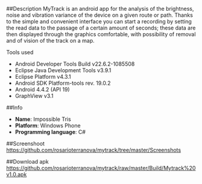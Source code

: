 ##Description
MyTrack is an android app for the analysis of the brightness, noise and vibration variance of the device on a given route or path. Thanks to the simple and convenient interface you can start a recording by setting the read data to the passage of a certain amount of seconds; these data are then displayed through the graphics comfortable, with possibility of removal and of vision of the track on a map.

Tools used
- Android Developer Tools Build v22.6.2-1085508
- Eclipse Java Development Tools v3.9.1
- Eclipse Platform v4.3.1
- Android SDK Platform-tools rev. 19.0.2
- Android 4.4.2 (API 19)
- GraphView v3.1

##Info
- **Name**: Impossible Tris
- **Platform**: Windows Phone
- **Programming language**: C#

##Screenshoot
https://github.com/rosarioterranova/mytrack/tree/master/Screenshots

##Download apk
https://github.com/rosarioterranova/mytrack/raw/master/Build/Mytrack%20v1.0.apk
